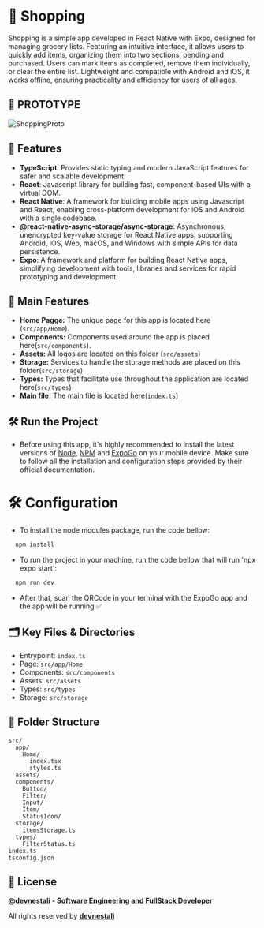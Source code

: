 # 🛒 Shopping

Shopping is a simple app developed in React Native with Expo, designed for managing grocery lists. Featuring an intuitive interface, it allows users to quickly add items, organizing them into two sections: pending and purchased. Users can mark items as completed, remove them individually, or clear the entire list. Lightweight and compatible with Android and iOS, it works offline, ensuring practicality and efficiency for users of all ages.

## 🤖 PROTOTYPE

![ShoppingProto](https://github.com/user-attachments/assets/7e67121c-a19b-44a8-a2c2-cb28440bcb4e)

## 📒 Features

- **TypeScript**: Provides static typing and modern JavaScript features for safer and scalable development.
- **React**: Javascript library for building fast, component-based UIs with a virtual DOM.
- **React Native**: A framework for building mobile apps using Javascript and React, enabling cross-platform development for iOS and Android with a single codebase.
- **@react-native-async-storage/async-storage**: Asynchronous, unencrypted key-value storage for React Native apps, supporting Android, iOS, Web, macOS, and Windows with simple APIs for data persistence.
- **Expo**: A framework and platform for building React Native apps, simplifying development with tools, libraries and services for rapid prototyping and development.

## 📇 Main Features
- **Home Pagge:** The unique page for this app is located here (`src/app/Home`).
- **Components:** Components used around the app is placed here(`src/components`).
- **Assets:** All logos are located on this folder (`src/assets`)
- **Storage:** Services to handle the storage methods are placed on this folder(`src/storage`)
- **Types:** Types that facilitate use throughout the application are located here(`src/types`)
- **Main file:** The main file is located here(`index.ts`)

## 🛠️ Run the Project

- Before using this app, it's highly recommended to install the latest versions of [Node](https://nodejs.org/), [NPM](https://docs.npmjs.com/downloading-and-installing-node-js-and-npm) and [ExpoGo](https://expo.dev/go) on your mobile device. Make sure to follow all the installation and configuration steps provided by their official documentation.

# 🛠️ Configuration

  - To install the node modules package, run the code bellow:
  ```bash
    npm install
  ```

  - To run the project in your machine, run the code bellow that will run 'npx expo start':
  ```bash
    npm run dev
  ```

  - After that, scan the QRCode in your terminal with the ExpoGo app and the app will be running ✅

## 🗂️ Key Files & Directories
- Entrypoint: `index.ts`
- Page: `src/app/Home`
- Components: `src/components`
- Assets: `src/assets`
- Types: `src/types`
- Storage: `src/storage`

## 📂 Folder Structure

```
src/
  app/
    Home/
      index.tsx
      styles.ts
  assets/
  components/
    Button/
    Filter/
    Input/
    Item/
    StatusIcon/
  storage/
    itemsStorage.ts
  types/
    FilterStatus.ts
index.ts
tsconfig.json
```

## 🚀 License

**[@devnestali]('https://github.com/devnestali') - Software Engineering and FullStack Developer**



All rights reserved by **[devnestali]('https://github.com/devnestali')**
